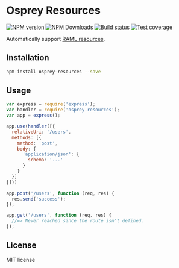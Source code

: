 # Osprey Resources

[![NPM version][npm-image]][npm-url]
[![NPM Downloads][downloads-image]][downloads-url]
[![Build status][travis-image]][travis-url]
[![Test coverage][coveralls-image]][coveralls-url]

Automatically support [RAML resources](https://github.com/raml-org/raml-spec/blob/master/raml-0.8.md#resources-and-nested-resources).

## Installation

```sh
npm install osprey-resources --save
```

## Usage

```js
var express = require('express');
var handler = require('osprey-resources');
var app = express();

app.use(handler([{
  relativeUri: '/users',
  methods: [{
    method: 'post',
    body: {
      'application/json': {
        schema: '...'
      }
    }
  }]
}]))

app.post('/users', function (req, res) {
  res.send('success');
});

app.get('/users', function (req, res) {
  //=> Never reached since the route isn't defined.
});
```

## License

MIT license

[npm-image]: https://img.shields.io/npm/v/osprey-resources.svg?style=flat
[npm-url]: https://npmjs.org/package/osprey-resources
[downloads-image]: https://img.shields.io/npm/dm/osprey-resources.svg?style=flat
[downloads-url]: https://npmjs.org/package/osprey-resources
[travis-image]: https://img.shields.io/travis/mulesoft-labs/osprey-resources.svg?style=flat
[travis-url]: https://travis-ci.org/mulesoft-labs/osprey-resources
[coveralls-image]: https://img.shields.io/coveralls/mulesoft-labs/osprey-resources.svg?style=flat
[coveralls-url]: https://coveralls.io/r/mulesoft-labs/osprey-resources?branch=master
